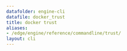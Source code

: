 ```yaml
---
datafolder: engine-cli
datafile: docker_trust
title: docker trust
aliases:
- /edge/engine/reference/commandline/trust/
layout: cli
---
```


<!--
This page is automatically generated from Docker's source code. If you want to
suggest a change to the text that appears here, open a ticket or pull request
in the source repository on GitHub:

https://github.com/docker/cli
-->